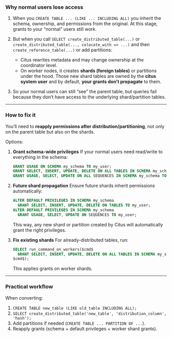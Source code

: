 

### Why normal users lose access

1. When you `CREATE TABLE ... (LIKE ... INCLUDING ALL)` you inherit the schema, ownership, and permissions from the original.
   At this stage, grants to your “normal” users still work.

2. But when you call `SELECT create_distributed_table(...)` or `create_distributed_table(..., colocate_with => ...)` and then `create_reference_table(...)` or add partitions:

   * Citus rewrites metadata and may change ownership at the coordinator level.
   * On worker nodes, it creates **shards (foreign tables)** or partitions under the hood.
     Those new shard tables are owned by the **citus system user** and by default, **your grants don’t propagate** to them.

3. So your normal users can still “see” the parent table, but queries fail because they don’t have access to the underlying shard/partition tables.

---

### How to fix it

You’ll need to **reapply permissions after distribution/partitioning**, not only on the parent table but also on the shards.

Options:

1. **Grant schema-wide privileges**
   If your normal users need read/write to everything in the schema:

   ```sql
   GRANT USAGE ON SCHEMA my_schema TO my_user;
   GRANT SELECT, INSERT, UPDATE, DELETE ON ALL TABLES IN SCHEMA my_schema TO my_user;
   GRANT USAGE, SELECT, UPDATE ON ALL SEQUENCES IN SCHEMA my_schema TO my_user;
   ```

2. **Future shard propagation**
   Ensure future shards inherit permissions automatically:

   ```sql
   ALTER DEFAULT PRIVILEGES IN SCHEMA my_schema
     GRANT SELECT, INSERT, UPDATE, DELETE ON TABLES TO my_user;
   ALTER DEFAULT PRIVILEGES IN SCHEMA my_schema
     GRANT USAGE, SELECT, UPDATE ON SEQUENCES TO my_user;
   ```

   This way, any new shard or partition created by Citus will automatically grant the right privileges.

3. **Fix existing shards**
   For already-distributed tables, run:

   ```sql
   SELECT run_command_on_workers($cmd$
     GRANT SELECT, INSERT, UPDATE, DELETE ON ALL TABLES IN SCHEMA my_schema TO my_user;
   $cmd$);
   ```

   This applies grants on worker shards.

---

### Practical workflow

When converting:

1. `CREATE TABLE new_table (LIKE old_table INCLUDING ALL);`
2. `SELECT create_distributed_table('new_table', 'distribution_column', 'hash');`
3. Add partitions if needed (`CREATE TABLE ... PARTITION OF ...`).
4. Reapply grants (schema + default privileges + worker shard grants).

